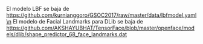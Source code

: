 El modelo LBF se baja de https://github.com/kurnianggoro/GSOC2017/raw/master/data/lbfmodel.yaml\n
El modelo de Facial Landmarks para DLib se baja de https://github.com/AKSHAYUBHAT/TensorFace/blob/master/openface/models/dlib/shape_predictor_68_face_landmarks.dat
